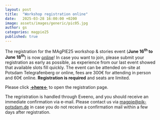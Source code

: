 ```yaml
---
layout: post
title:  "Workshop registration online"
date:   2025-03-28 16:00:00 +0200
image: assets/images/generic/pic05.jpg
author: gs
categories: magpie25
published: true
---
```


The registration for the MAgPIE25 workshop & stories event (**June 16<sup>th</sup> to June 18<sup>th</sup>**) is now [online](/workshops/magpie25/home)! In case you want to join, please submit your registration as early as possible, as experience from our last event showed that available slots fill quickly. The event can be attended on-site at Potsdam Telegrafenberg or online, fees are 300€ for attending in person and 60€ online. **Registration is required** and seats are limited.

Please click **[->here<-](/workshops/magpie25/register)** to open the registration page.

The regristration is handled through Eveeno, and you should receive an immediate confirmation via e-mail. Please contact us via <magpie@pik-potsdam.de> in case you do not receive a confirmation mail within a few days after registration.
